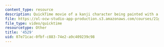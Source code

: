 ```yaml
---
content_type: resource
description: QuickTime movie of a kanji character being painted with a brush.
file: https://ol-ocw-studio-app-production.s3.amazonaws.com/courses/21g-504-japanese-iv-spring-2009/07e71cac0fbfc88374e2a9c409239c98_4529.mov
file_type: video/quicktime
resourcetype: Other
title: '4529'
uid: 07e71cac-0fbf-c883-74e2-a9c409239c98
---
```

